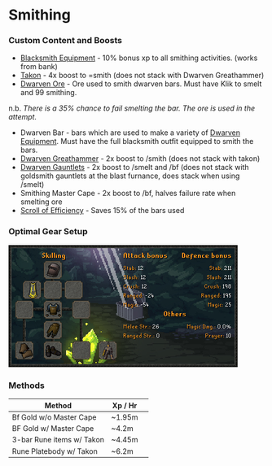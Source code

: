 # Smithing

### Custom Content and Boosts

* [Blacksmith Equipment](../custom-items/equippables.md#blacksmith-equipment) - 10% bonus xp to all smithing activities. (works from bank)
* [Takon](../custom-items/pets.md#miscellaneous-pets) - 4x boost to =smith (does not stack with Dwarven Greathammer)
* [Dwarven Ore](../bosses/king-goldemar.md#loot) - Ore used to smith dwarven bars. Must have Klik to smelt and 99 smithing.&#x20;

n.b. _There is a 35% chance to fail smelting the bar. The ore is used in the attempt._

* Dwarven Bar - bars which are used to make a variety of [Dwarven Equipment](../custom-items/equippables.md#dwarven-equipment). Must have the full blacksmith outfit equipped to smith the bars.
* [Dwarven Greathammer](../custom-items/equippables.md#dwarven-tools) - 2x boost to /smith (does not stack with takon)
* [Dwarven Gauntlets](../custom-items/equippables.md#dwarven-tools) - 2x boost to /smelt and /bf (does not stack with goldsmith gauntlets at the blast furnance, does stack when using /smelt)
* Smithing Master Cape - 2x boost to /bf, halves failure rate when smelting ore
* [Scroll of Efficiency](dungeoneering-training/dg-rewards.md#buyable-boosts-utility) - Saves 15% of the bars used

### Optimal Gear Setup

![](<../.gitbook/assets/image (14).png>)

### Methods

| Method                    | Xp / Hr |   |
| ------------------------- | ------- | - |
| Bf Gold w/o Master Cape   | \~1.95m |   |
| BF Gold w/ Master Cape    | \~4.2m  |   |
| 3-bar Rune items w/ Takon | \~4.45m |   |
| Rune Platebody w/ Takon   | \~6.2m  |   |
